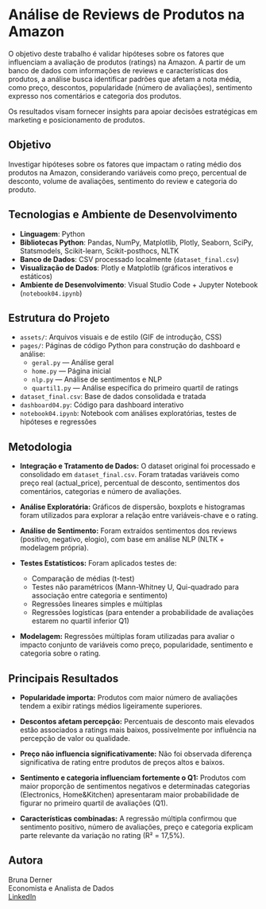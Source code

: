 # Análise de Reviews de Produtos na Amazon

O objetivo deste trabalho é validar hipóteses sobre os fatores que influenciam a avaliação de produtos (ratings) na Amazon. A partir de um banco de dados com informações de reviews e características dos produtos, a análise busca identificar padrões que afetam a nota média, como preço, descontos, popularidade (número de avaliações), sentimento expresso nos comentários e categoria dos produtos.

Os resultados visam fornecer insights para apoiar decisões estratégicas em marketing e posicionamento de produtos.

## Objetivo

Investigar hipóteses sobre os fatores que impactam o rating médio dos produtos na Amazon, considerando variáveis como preço, percentual de desconto, volume de avaliações, sentimento do review e categoria do produto.

## Tecnologias e Ambiente de Desenvolvimento

- **Linguagem**: Python  
- **Bibliotecas Python**: Pandas, NumPy, Matplotlib, Plotly, Seaborn, SciPy, Statsmodels, Scikit-learn, Scikit-posthocs, NLTK  
- **Banco de Dados**: CSV processado localmente (`dataset_final.csv`)  
- **Visualização de Dados**: Plotly e Matplotlib (gráficos interativos e estáticos)  
- **Ambiente de Desenvolvimento**: Visual Studio Code + Jupyter Notebook (`notebook04.ipynb`)

## Estrutura do Projeto

- `assets/`: Arquivos visuais e de estilo (GIF de introdução, CSS)  
- `pages/`: Páginas de código Python para construção do dashboard e análise:
  - `geral.py` — Análise geral  
  - `home.py` — Página inicial  
  - `nlp.py` — Análise de sentimentos e NLP  
  - `quartil1.py` — Análise específica do primeiro quartil de ratings  
- `dataset_final.csv`: Base de dados consolidada e tratada  
- `dashboard04.py`: Código para dashboard interativo  
- `notebook04.ipynb`: Notebook com análises exploratórias, testes de hipóteses e regressões   

## Metodologia

- **Integração e Tratamento de Dados:** O dataset original foi processado e consolidado em `dataset_final.csv`. Foram tratadas variáveis como preço real (actual_price), percentual de desconto, sentimentos dos comentários, categorias e número de avaliações.
  
- **Análise Exploratória:** Gráficos de dispersão, boxplots e histogramas foram utilizados para explorar a relação entre variáveis-chave e o rating.

- **Análise de Sentimento:** Foram extraídos sentimentos dos reviews (positivo, negativo, elogio), com base em análise NLP (NLTK + modelagem própria).

- **Testes Estatísticos:** Foram aplicados testes de:
  - Comparação de médias (t-test)  
  - Testes não paramétricos (Mann-Whitney U, Qui-quadrado para associação entre categoria e sentimento)  
  - Regressões lineares simples e múltiplas  
  - Regressões logísticas (para entender a probabilidade de avaliações estarem no quartil inferior Q1)

- **Modelagem:** Regressões múltiplas foram utilizadas para avaliar o impacto conjunto de variáveis como preço, popularidade, sentimento e categoria sobre o rating.

## Principais Resultados

- **Popularidade importa:** Produtos com maior número de avaliações tendem a exibir ratings médios ligeiramente superiores.

- **Descontos afetam percepção:** Percentuais de desconto mais elevados estão associados a ratings mais baixos, possivelmente por influência na percepção de valor ou qualidade.

- **Preço não influencia significativamente:** Não foi observada diferença significativa de rating entre produtos de preços altos e baixos.

- **Sentimento e categoria influenciam fortemente o Q1:** Produtos com maior proporção de sentimentos negativos e determinadas categorias (Electronics, Home&Kitchen) apresentaram maior probabilidade de figurar no primeiro quartil de avaliações (Q1).

- **Características combinadas:** A regressão múltipla confirmou que sentimento positivo, número de avaliações, preço e categoria explicam parte relevante da variação no rating (R² = 17,5%).

## Autora

Bruna Derner  
Economista e Analista de Dados  
[LinkedIn](https://www.linkedin.com/in/bruna-derner/)

